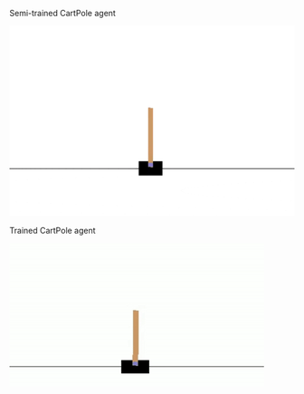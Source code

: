 Semi-trained CartPole agent                                                                  

![](https://github.com/Shreyashwaghe/RL/blob/master/CartPole/CartPole_semi_trained.gif)    


Trained CartPole agent

![](https://github.com/Shreyashwaghe/RL/blob/master/CartPole/CartPole.gif)                      
